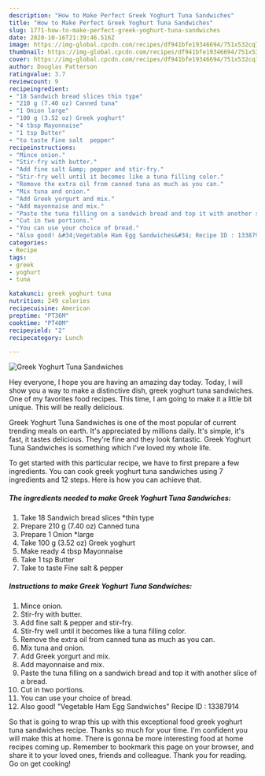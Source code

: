 ```yaml
---
description: "How to Make Perfect Greek Yoghurt Tuna Sandwiches"
title: "How to Make Perfect Greek Yoghurt Tuna Sandwiches"
slug: 1771-how-to-make-perfect-greek-yoghurt-tuna-sandwiches
date: 2020-10-16T21:39:46.516Z
image: https://img-global.cpcdn.com/recipes/df941bfe19346694/751x532cq70/greek-yoghurt-tuna-sandwiches-recipe-main-photo.jpg
thumbnail: https://img-global.cpcdn.com/recipes/df941bfe19346694/751x532cq70/greek-yoghurt-tuna-sandwiches-recipe-main-photo.jpg
cover: https://img-global.cpcdn.com/recipes/df941bfe19346694/751x532cq70/greek-yoghurt-tuna-sandwiches-recipe-main-photo.jpg
author: Douglas Patterson
ratingvalue: 3.7
reviewcount: 9
recipeingredient:
- "18 Sandwich bread slices thin type"
- "210 g (7.40 oz) Canned tuna"
- "1 Onion large"
- "100 g (3.52 oz) Greek yoghurt"
- "4 tbsp Mayonnaise"
- "1 tsp Butter"
- "to taste Fine salt  pepper"
recipeinstructions:
- "Mince onion."
- "Stir-fry with butter."
- "Add fine salt &amp; pepper and stir-fry."
- "Stir-fry well until it becomes like a tuna filling color."
- "Remove the extra oil from canned tuna as much as you can."
- "Mix tuna and onion."
- "Add Greek yorgurt and mix."
- "Add mayonnaise and mix."
- "Paste the tuna filling on a sandwich bread and top it with another slice of a bread."
- "Cut in two portions."
- "You can use your choice of bread."
- "Also good! &#34;Vegetable Ham Egg Sandwiches&#34; Recipe ID : 13387914"
categories:
- Recipe
tags:
- greek
- yoghurt
- tuna

katakunci: greek yoghurt tuna 
nutrition: 249 calories
recipecuisine: American
preptime: "PT36M"
cooktime: "PT40M"
recipeyield: "2"
recipecategory: Lunch

---
```



![Greek Yoghurt Tuna Sandwiches](https://img-global.cpcdn.com/recipes/df941bfe19346694/751x532cq70/greek-yoghurt-tuna-sandwiches-recipe-main-photo.jpg)

Hey everyone, I hope you are having an amazing day today. Today, I will show you a way to make a distinctive dish, greek yoghurt tuna sandwiches. One of my favorites food recipes. This time, I am going to make it a little bit unique. This will be really delicious.



Greek Yoghurt Tuna Sandwiches is one of the most popular of current trending meals on earth. It's appreciated by millions daily. It's simple, it's fast, it tastes delicious. They're fine and they look fantastic. Greek Yoghurt Tuna Sandwiches is something which I've loved my whole life.


To get started with this particular recipe, we have to first prepare a few ingredients. You can cook greek yoghurt tuna sandwiches using 7 ingredients and 12 steps. Here is how you can achieve that.

<!--inarticleads1-->

##### The ingredients needed to make Greek Yoghurt Tuna Sandwiches:

1. Take 18 Sandwich bread slices *thin type
1. Prepare 210 g (7.40 oz) Canned tuna
1. Prepare 1 Onion *large
1. Take 100 g (3.52 oz) Greek yoghurt
1. Make ready 4 tbsp Mayonnaise
1. Take 1 tsp Butter
1. Take to taste Fine salt &amp; pepper




<!--inarticleads2-->

##### Instructions to make Greek Yoghurt Tuna Sandwiches:

1. Mince onion.
1. Stir-fry with butter.
1. Add fine salt &amp; pepper and stir-fry.
1. Stir-fry well until it becomes like a tuna filling color.
1. Remove the extra oil from canned tuna as much as you can.
1. Mix tuna and onion.
1. Add Greek yorgurt and mix.
1. Add mayonnaise and mix.
1. Paste the tuna filling on a sandwich bread and top it with another slice of a bread.
1. Cut in two portions.
1. You can use your choice of bread.
1. Also good! &#34;Vegetable Ham Egg Sandwiches&#34; Recipe ID : 13387914




So that is going to wrap this up with this exceptional food greek yoghurt tuna sandwiches recipe. Thanks so much for your time. I'm confident you will make this at home. There is gonna be more interesting food at home recipes coming up. Remember to bookmark this page on your browser, and share it to your loved ones, friends and colleague. Thank you for reading. Go on get cooking!
